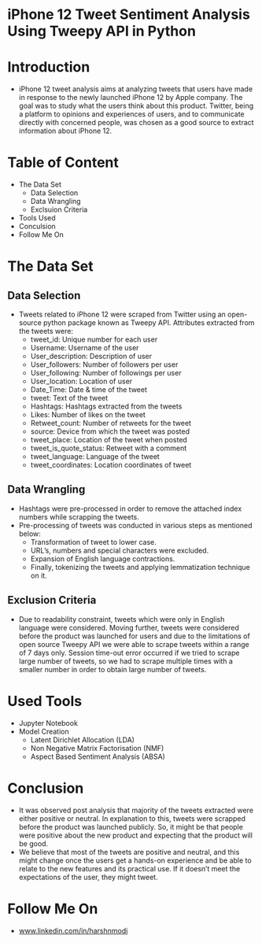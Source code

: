 # iPhone 12 Tweet Sentiment Analysis Using Tweepy API in Python

# Introduction

  * iPhone 12 tweet analysis aims at analyzing tweets that users have made in response to the newly launched iPhone 12 by Apple company. The goal was to study what the users think about this product. Twitter, being a platform to opinions and experiences of users, and to communicate directly with concerned people, was chosen as a good source to extract information about iPhone 12.
  
# Table of Content 

  * The Data Set
    * Data Selection
    * Data Wrangling
    * Exclsuion Criteria
  * Tools Used
  * Conculsion
  * Follow Me On

# The Data Set

## Data Selection

 * Tweets related to iPhone 12 were scraped from Twitter using an open-source python package known as Tweepy API. Attributes extracted from the tweets were:
   * tweet_id: Unique number for each user
   * Username: Username of the user
   * User_description: Description of user
   * User_followers: Number of followers per user
   * User_following: Number of followings per user
   * User_location: Location of user
   * Date_Time: Date & time of the tweet
   * tweet: Text of the tweet
   * Hashtags: Hashtags extracted from the tweets
   * Likes: Number of likes on the tweet
   * Retweet_count: Number of retweets for the tweet
   * source: Device from which the tweet was posted
   * tweet_place: Location of the tweet when posted
   * tweet_is_quote_status: Retweet with a comment
   * tweet_language: Language of the tweet
   * tweet_coordinates: Location coordinates of tweet

## Data Wrangling
  
 * Hashtags were pre-processed in order to remove the attached index numbers while scrapping the tweets.
 * Pre-processing of tweets was conducted in various steps as mentioned below:
   * Transformation of tweet to lower case.
   * URL’s, numbers and special characters were excluded.
   * Expansion of English language contractions.
   * Finally, tokenizing the tweets and applying lemmatization technique on it.

## Exclusion Criteria

 * Due to readability constraint, tweets which were only in English language were considered. Moving further, tweets were considered before the product was launched for users and due to the limitations of open source Tweepy API we were able to scrape tweets within a range of 7 days only. Session time-out error occurred if we tried to scrape large number of tweets, so we had to scrape multiple times with a smaller number in order to obtain large number of tweets.

# Used Tools

 * Jupyter Notebook
 * Model Creation 
   * Latent Dirichlet Allocation (LDA)
   * Non Negative Matrix Factorisation (NMF)
   * Aspect Based Sentiment Analysis (ABSA)
   
 # Conclusion 
 
  * It was observed post analysis that majority of the tweets extracted were either positive or neutral. In explanation to this, tweets were scrapped before the product was launched publicly. So, it might be that people were positive about the new product and expecting that the product will be good.
  * We believe that most of the tweets are positive and neutral, and this might change once the users get a hands-on experience and be able to relate to the new features and its practical use. If it doesn’t meet the expectations of the user, they might tweet.

# Follow Me On 

 * www.linkedin.com/in/harshnmodi
